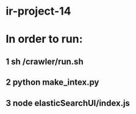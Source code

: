 # ir-project-14

# In order to run:

## 1 sh /crawler/run.sh

## 2 python make_intex.py

## 3 node elasticSearchUI/index.js
